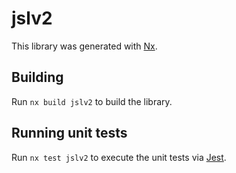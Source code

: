 # jslv2

This library was generated with [Nx](https://nx.dev).

## Building

Run `nx build jslv2` to build the library.

## Running unit tests

Run `nx test jslv2` to execute the unit tests via [Jest](https://jestjs.io).
